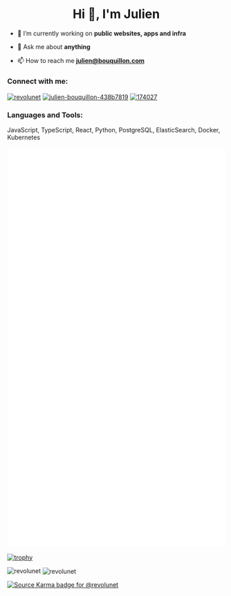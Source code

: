 <h1 align="center">Hi 👋, I'm Julien</h1>

- 🔭 I’m currently working on **public websites, apps and infra**

- 💬 Ask me about **anything**

- 📫 How to reach me **julien@bouquillon.com**

<h3 align="left">Connect with me:</h3>
<a href="https://twitter.com/revolunet" target="blank"><img align="center" src="https://cdn.jsdelivr.net/npm/simple-icons@3.0.1/icons/twitter.svg" alt="revolunet" height="30" width="40" /></a>
<a href="https://linkedin.com/in/julien-bouquillon-438b7819" target="blank"><img align="center" src="https://cdn.jsdelivr.net/npm/simple-icons@3.0.1/icons/linkedin.svg" alt="julien-bouquillon-438b7819" height="30" width="40" /></a>
<a href="https://stackoverflow.com/users/174027" target="blank"><img align="center" src="https://cdn.jsdelivr.net/npm/simple-icons@3.0.1/icons/stackoverflow.svg" alt="174027" height="30" width="40" /></a>
</p>

<h3 align="left">Languages and Tools:</h3>
<p align="left"> 
  JavaScript, TypeScript, React, Python, PostgreSQL, ElasticSearch, Docker, Kubernetes
</p>
<p align="left">

![metrics](https://github.com/revolunet/revolunet/blob/master/github-metrics.svg)

[![trophy](https://github-profile-trophy.vercel.app/?username=revolunet&theme=darkhub&row=2&column=4)](https://github.com/ryo-ma/github-profile-trophy)

<p><img align="left" src="https://github-readme-stats.vercel.app/api/top-langs/?username=revolunet&layout=compact" alt="revolunet" /></p>

<p>&nbsp;<img align="center" src="https://github-readme-stats.vercel.app/api?username=revolunet&show_icons=true" alt="revolunet" /></p>

[![Source Karma badge for @revolunet](https://sourcekarma-og.vercel.app/api/revolunet/github)](https://sourcekarma.vercel.app/revolunet)
